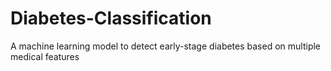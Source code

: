 # Diabetes-Classification
A machine learning model to detect early-stage diabetes based on  multiple medical features
